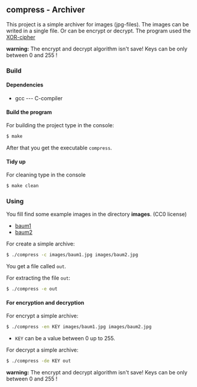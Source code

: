 ## compress - Archiver

This project is a simple archiver for images (jpg-files). The images can be writed in a single file. Or can be encrypt or decrypt. The program used the [XOR-cipher](https://en.wikipedia.org/wiki/XOR_cipher)

**warning:** The encrypt and decrypt algorithm isn't save! Keys can be only between 0 and 255 !  

### Build  

#### Dependencies  

* gcc --- C-compiler

#### Build the program  

For building the project type in the console:  
```bash
$ make
```
After that you get the executable ```compress```. 

#### Tidy up

For cleaning type in the console  
```bash
$ make clean
```

### Using  

You fill find some example images in the directory **images**. (CC0 license)  
* [baum1](https://pixabay.com/de/nebel-nadelwald-fichten-wald-gr%C3%BCn-3622519/)  
* [baum2](https://pixabay.com/de/einsamer-baum-baum-eiche-wolken-1934897/)

For create a simple archive:  
```bash
$ ./compress -c images/baum1.jpg images/baum2.jpg  
```

You get a file called ```out```.  

For extracting the file ```out```:  
```bash
$ ./compress -e out 
```

#### For encryption and decryption  

For encrypt a simple archive:  
```bash
$ ./compress -en KEY images/baum1.jpg images/baum2.jpg  
```

* ```KEY``` can be a value between 0 up to 255.  

For decrypt a simple archive:  
```bash
$ ./compress -de KEY out 
```

**warning:** The encrypt and decrypt algorithm isn't save! Keys can be only between 0 and 255 !  
